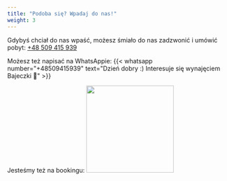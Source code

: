 ```yaml
---
title: "Podoba się? Wpadaj do nas!"
weight: 3
---
```


Gdybyś chciał do nas wpaść, możesz śmiało do nas zadzwonić i umówić pobyt: [+48 509 415 939](tel:+48509415939)

Możesz też napisać na WhatsAppie: {{< whatsapp number="+48509415939" text="Dzień dobry :) Interesuje się wynajęciem Bajeczki 🤔" >}}

Jesteśmy też na bookingu:
[<img style="margin: 0" width="200px" src="images/booking.svg">](https://www.booking.com/hotel/pl/bajeczka.pl.html)

